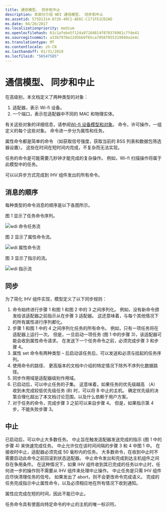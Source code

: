 ```yaml
---
title: 通信模型、 同步和中止
description: 本部分介绍 WDI 通信模型、 同步和中止
ms.assetid: 575D1314-8726-49C1-AE6C-C171FE1CD2AD
ms.date: 04/20/2017
ms.localizationpriority: medium
ms.openlocfilehash: 61c1afebe5f124a97184814f870374981c7fde41
ms.sourcegitcommit: a33b7978e22d5bb9f65ca7056f955319049a2e4c
ms.translationtype: MT
ms.contentlocale: zh-CN
ms.lasthandoff: 01/31/2019
ms.locfileid: "56547585"
---
```

# <a name="communication-model-synchronization-and-abort"></a>通信模型、 同步和中止


在高级别，本文档定义了两种类型的对象：

1.  适配器，表示 Wi-fi 设备。
2.  一个端口，表示在适配器中不同的 MAC 和物理实体。

有关这些对象的详细信息，请参阅[Wi-fi 设备模型和对象](wdi-objects.md)。
命令，许可操作，一组定义的每个这些对象。 命令进一步分为属性和任务。

属性命令都是简单的命令 （如获取信号强度，获取当前的 BSS 列表和数据包筛选器设置）。 这些在时间在短时间内完成，不复杂而无法实现。

任务的命令是可能需要几秒钟才能完成的复杂操作。 例如，Wi-fi 扫描操作将属于此模型中的任务。

可以以异步方式完成到 IHV 组件发出的所有命令。

## <a name="sequence-of-messages"></a>消息的顺序


每种类型的命令消息的顺序是以下各图所示。

图 1 显示了任务命令序列。

![wdi 命令任务流](images/wdi-command-task-flow.png)

图 2 显示了属性命令流。

![wdi 属性命令流](images/wdi-property-command-flow.png)

图 3 显示了指示的流。

![wdi 指示流](images/wdi-indication-flow.png)

## <a name="synchronization"></a>同步


为了简化 IHV 组件实现，模型定义了以下同步规则：

1.  命令始终进行步骤 1 和图 1 和图 2 中的 3 之间序列化。 例如，没有新命令颁发给该适配器之前指示从在步骤 3 适配器。 这还意味着，与每个其他情况下的所有属性进行序列都化。
2.  步骤 1 和图 1 中的 4 之间序列化任务的所有命令。 例如，只有一项任务将在适配器上运行一次。 但是，一旦启动一项任务 (图 1 中的步骤 3)，该适配器可能会收到属性命令请求。 在发送下一个任务命令之前，必须完成步骤 3 和步骤 4。
3.  属性 set 命令有两种类型 – 后启动该任务后，可以发送和必须与挂起的任务序列。
4.  使用命令的路径、 更高版本的文档中介绍的特定情况下除外不序列化数据路径。
5.  同步作用域是适配器级别作用域。
6.  已启动后，可以中止任务的子集。 这意味着，如果任务的优先级越高 （A） 收到未完成较低优先级任务 (B) 时，可以将 B 中止的主机。 确定优先级的决策合理化超出了本文档讨论范围，以及什么依赖于用户方案。
7.  对于任务的命令，完成步骤 3 之前可以来自步骤 4。 但是，如果指示第 4 步，不能失败步骤 3。

## <a name="abort"></a>中止


已启动后，可以中止大多数任务。 中止旨在触发适配器发送完成的指示 (图 1 中的步骤 4) 来快速完成任务。 中止允许仅在该时间间隔的步骤 3 和 4 中图 1 中。 在接收时中止，适配器必须完成 50 毫秒内的任务。 大多数命令，在收到中止时不需要启动此命令之前回滚到状态适配器。 中止命令发出和完成到达主机组件之间存在争用条件。 在这种情况下，如果 IHV 组件收到其已完成的任务以中止时，任何进一步的操作则不需要从 IHV 组件来处理中止操作。 中止任务是只需 IHV 组件应尽快清理任务的信号。 如果发出了 abort，则不会更改命令完成语义。 完成的任务完成指示中止属性命令，以及必须相应地在所有情况下收到通知。

属性应完成在短的时间，因此不能已中止。

任务命令具有使面向特定命令的中止的主机的唯一标识符。

 

 






